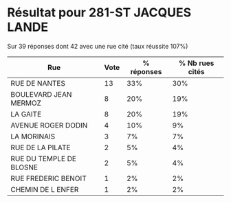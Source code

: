 # Résultat pour 281-ST JACQUES LANDE

Sur 39 réponses dont 42 avec une rue cité (taux réussite 107%)

| Rue | Vote | % réponses | % Nb rues cités|
|-----|------|------------|----------------|
| RUE DE NANTES | 13 | 33% | 30%|
| BOULEVARD JEAN MERMOZ | 8 | 20% | 19%|
| LA GAITE | 8 | 20% | 19%|
| AVENUE ROGER DODIN | 4 | 10% | 9%|
| LA MORINAIS | 3 | 7% | 7%|
| RUE DE LA PILATE | 2 | 5% | 4%|
| RUE DU TEMPLE DE BLOSNE | 2 | 5% | 4%|
| RUE FREDERIC BENOIT | 1 | 2% | 2%|
| CHEMIN DE L ENFER | 1 | 2% | 2%|

